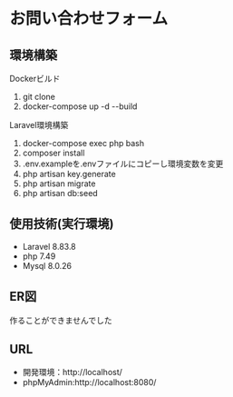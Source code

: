# お問い合わせフォーム

## 環境構築
Dockerビルド
1. git clone 
2. docker-compose up -d --build

Laravel環境構築
1. docker-compose exec php bash
2. composer install
3. .env.exampleを.envファイルにコピーし環境変数を変更
4. php artisan key.generate
5. php artisan migrate
6. php artisan db:seed

## 使用技術(実行環境)
- Laravel 8.83.8
- php 7.49
- Mysql 8.0.26
  
## ER図
作ることができませんでした

## URL
- 開発環境：http://localhost/
- phpMyAdmin:http://localhost:8080/
